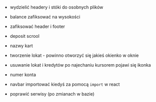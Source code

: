 * wydzielić headery i stóki do osobnych plików

* balance zafiksować na wysokości

* zafiksować header i footer

* deposit scrool

* nazwy kart

* tworzenie lokat - powinno otworzyć się jakieś okienko w oknie

* usuwanie lokat i kredytów po najechaniu kursorem pojawi się ikonka

* numer konta

* navbar importować kiedyś za pomocą `import` w react


* poprawić  serwisy (po zmianach w bazie)